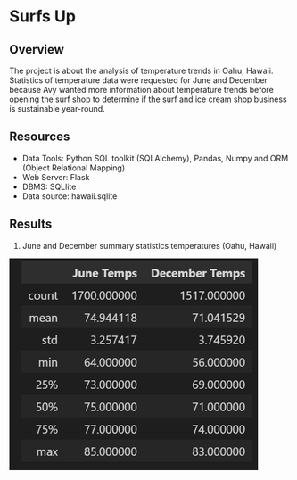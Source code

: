 # Surfs Up

## Overview
The project is about the analysis of temperature trends in Oahu, Hawaii. Statistics of temperature data were requested for June and December because Avy wanted more information about temperature trends before opening the surf shop to determine if the surf and ice cream shop business is sustainable year-round.

## Resources
  - Data Tools: Python SQL toolkit (SQLAlchemy), Pandas, Numpy and ORM (Object Relational Mapping)
  - Web Server: Flask
  - DBMS: SQLlite
  - Data source: hawaii.sqlite

## Results

1. June and December summary statistics temperatures (Oahu, Hawaii)
<img src="Resources/june_dec-stats.PNG" />
